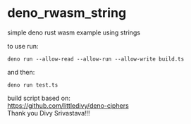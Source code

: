 # deno_rwasm_string
simple deno rust wasm example using strings

to use run:

```deno run --allow-read --allow-run --allow-write build.ts```

and then:

```deno run test.ts```

build script based on:  
https://github.com/littledivy/deno-ciphers  
Thank you Divy Srivastava!!!
